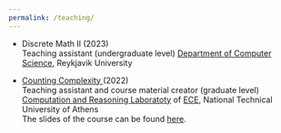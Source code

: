 ```yaml
---
permalink: /teaching/
---
```


- Discrete Math II (2023)\
Teaching assistant (undergraduate level) 
<A href="https://en.ru.is/st/dcs/">Department of Computer Science</A>, Reykjavik University

- <A href="https://courses.corelab.ntua.gr/course/view.php?id=83">Counting Complexity </A> (2022) \
Teaching assistant and course material creator (graduate level) 
<A href="https://corelab.ntua.gr/">Computation and Reasoning Laboratoty</A> of <A href="https://www.ece.ntua.gr/en">ECE</A>, National Technical University of Athens\
The slides of the course can be found <A href="https://corefiles.corelab.ntua.gr/index.php/s/DeIVOO3w78TuL2z">here</A>.



